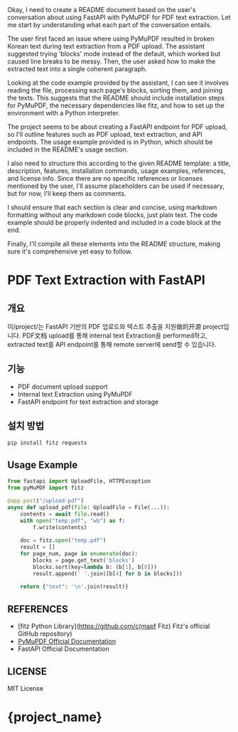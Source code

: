 <think>
Okay, I need to create a README document based on the user's conversation about using FastAPI with PyMuPDF for PDF text extraction. Let me start by understanding what each part of the conversation entails.

The user first faced an issue where using PyMuPDF resulted in broken Korean text during text extraction from a PDF upload. The assistant suggested trying 'blocks' mode instead of the default, which worked but caused line breaks to be messy. Then, the user asked how to make the extracted text into a single coherent paragraph.

Looking at the code example provided by the assistant, I can see it involves reading the file, processing each page's blocks, sorting them, and joining the texts. This suggests that the README should include installation steps for PyMuPDF, the necessary dependencies like fitz, and how to set up the environment with a Python interpreter.

The project seems to be about creating a FastAPI endpoint for PDF upload, so I'll outline features such as PDF upload, text extraction, and API endpoints. The usage example provided is in Python, which should be included in the README's usage section.

I also need to structure this according to the given README template: a title, description, features, installation commands, usage examples, references, and license info. Since there are no specific references or licenses mentioned by the user, I'll assume placeholders can be used if necessary, but for now, I'll keep them as comments.

I should ensure that each section is clear and concise, using markdown formatting without any markdown code blocks, just plain text. The code example should be properly indented and included in a code block at the end.

Finally, I'll compile all these elements into the README structure, making sure it's comprehensive yet easy to follow.
</think>

# PDF Text Extraction with FastAPI

## 개요
이/project/는 FastAPI 기반의 PDF 업로드와 텍스트 추출을 지원做的开源 project입니다. PDF文档 upload를 통해 internal text Extraction을 performed하고, extracted text를 API endpoint를 통해 remote server에 send할 수 있습니다.

## 기능
- PDF document upload support
- Internal text Extraction using PyMuPDF
- FastAPI endpoint for text extraction and storage

## 설치 방법
```bash
pip install fitz requests
```

## Usage Example
```python
from fastapi import UploadFile, HTTPException
from pyMuPDF import fitz

@app.post("/upload-pdf")
async def upload_pdf(file: UploadFile = File(...)):
    contents = await file.read()
    with open("temp.pdf", "wb") as f:
        f.write(contents)
    
    doc = fitz.open("temp.pdf")
    result = []
    for page_num, page in enumerate(doc):
        blocks = page.get_text('blocks')
        blocks.sort(key=lambda b: (b[1], b[0]))
        result.append(' '.join([b[4] for b in blocks]))
    
    return {"text": '\n'.join(result)}
```

## REFERENCES
- [fitz Python Library](https://github.com/c(mapf Fitz) Fitz's official GitHub repository)
- [PyMuPDF Official Documentation](https://pymupdf.github.io/)
- FastAPI Official Documentation

## LICENSE
MIT License

# {project_name}